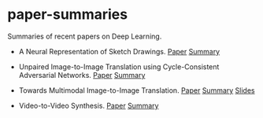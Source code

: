 # paper-summaries
Summaries of recent papers on Deep Learning.

* A Neural Representation of Sketch Drawings. [Paper](https://arxiv.org/pdf/1704.03477.pdf) [Summary](https://github.com/akileshbadrinaaraayanan/paper-summaries/blob/master/neural-representation-sketch-drawings.md)

* Unpaired Image-to-Image Translation using Cycle-Consistent Adversarial Networks. [Paper](https://arxiv.org/abs/1703.10593) [Summary](https://github.com/akileshbadrinaaraayanan/paper-summaries/blob/master/Cycle_GAN.pdf)

* Towards Multimodal Image-to-Image Translation. [Paper](https://arxiv.org/abs/1711.11586) [Summary](https://github.com/akileshbadrinaaraayanan/paper-summaries/blob/master/bicycle-gan.md) [Slides](https://github.com/akileshbadrinaaraayanan/paper-summaries/blob/master/Bicycle_GAN.pdf)

* Video-to-Video Synthesis. [Paper](https://arxiv.org/abs/1808.06601) [Summary](https://github.com/akileshbadrinaaraayanan/paper-summaries/blob/master/video-video-synthesis.pdf)

